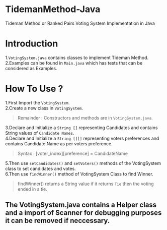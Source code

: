 # TidemanMethod-Java
Tideman Method or Ranked Pairs Voting System Implementation in Java 
# Introduction
1.`VotingSystem.java` contains classes to implement Tideman Method.  
2.Examples can be found in `Main.java` which has tests that can be considered as Examples.
# How To Use ?
1.First Import the `VotingSystem`.  
2.Create a new class in `VotingSystem`.
>Remainder : Constructors and methods are in `VotingSystem.java`.

3.Declare and Initialize a `String []` representing Candidates and contains String values of `Candidate Names`.  
4.Declare and Initialize a `String [][]` representing voters preferences and contains Candidate Name as per voters preference.
>Syntax : [voter_index][preference] = CandidateName

5.Then use `setCandidates()` and `setVoters()` methods of the VotingSystem class to set candidates and votes.  
6.Then use `findWinner()` method of VotingSystem Class to find Winner.
>findWinner() returns a String value if it returns `Tie` then the voting ended in a tie.

## The VotingSystem.java contains a Helper class and a import of Scanner for debugging purposes it can be removed if neccessary.
